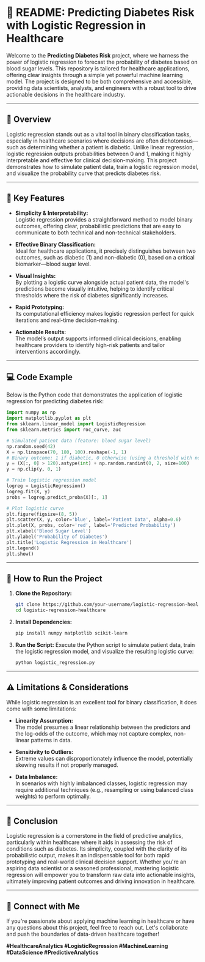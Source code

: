 
# 🎨 README: Predicting Diabetes Risk with Logistic Regression in Healthcare

Welcome to the **Predicting Diabetes Risk** project, where we harness the power of logistic regression to forecast the probability of diabetes based on blood sugar levels. This repository is tailored for healthcare applications, offering clear insights through a simple yet powerful machine learning model. The project is designed to be both comprehensive and accessible, providing data scientists, analysts, and engineers with a robust tool to drive actionable decisions in the healthcare industry.

---

## 🌟 Overview

Logistic regression stands out as a vital tool in binary classification tasks, especially in healthcare scenarios where decisions are often dichotomous—such as determining whether a patient is diabetic. Unlike linear regression, logistic regression outputs probabilities between 0 and 1, making it highly interpretable and effective for clinical decision-making. This project demonstrates how to simulate patient data, train a logistic regression model, and visualize the probability curve that predicts diabetes risk.

---

## 🔑 Key Features

- **Simplicity & Interpretability:**  
  Logistic regression provides a straightforward method to model binary outcomes, offering clear, probabilistic predictions that are easy to communicate to both technical and non-technical stakeholders.

- **Effective Binary Classification:**  
  Ideal for healthcare applications, it precisely distinguishes between two outcomes, such as diabetic (1) and non-diabetic (0), based on a critical biomarker—blood sugar level.

- **Visual Insights:**  
  By plotting a logistic curve alongside actual patient data, the model's predictions become visually intuitive, helping to identify critical thresholds where the risk of diabetes significantly increases.

- **Rapid Prototyping:**  
  Its computational efficiency makes logistic regression perfect for quick iterations and real-time decision-making.

- **Actionable Results:**  
  The model’s output supports informed clinical decisions, enabling healthcare providers to identify high-risk patients and tailor interventions accordingly.

---

## 💻 Code Example

Below is the Python code that demonstrates the application of logistic regression for predicting diabetes risk:

```python
import numpy as np
import matplotlib.pyplot as plt
from sklearn.linear_model import LogisticRegression
from sklearn.metrics import roc_curve, auc

# Simulated patient data (feature: blood sugar level)
np.random.seed(42)
X = np.linspace(70, 180, 100).reshape(-1, 1)
# Binary outcome: 1 if diabetic, 0 otherwise (using a threshold with noise)
y = (X[:, 0] > 120).astype(int) + np.random.randint(0, 2, size=100)
y = np.clip(y, 0, 1)

# Train logistic regression model
logreg = LogisticRegression()
logreg.fit(X, y)
probs = logreg.predict_proba(X)[:, 1]

# Plot logistic curve
plt.figure(figsize=(8, 5))
plt.scatter(X, y, color='blue', label='Patient Data', alpha=0.6)
plt.plot(X, probs, color='red', label='Predicted Probability')
plt.xlabel('Blood Sugar Level')
plt.ylabel('Probability of Diabetes')
plt.title('Logistic Regression in Healthcare')
plt.legend()
plt.show()
```

---

## 🚀 How to Run the Project

1. **Clone the Repository:**
   ```bash
   git clone https://github.com/your-username/logistic-regression-healthcare.git
   cd logistic-regression-healthcare
   ```
2. **Install Dependencies:**
   ```bash
   pip install numpy matplotlib scikit-learn
   ```
3. **Run the Script:**
   Execute the Python script to simulate patient data, train the logistic regression model, and visualize the resulting logistic curve:
   ```bash
   python logistic_regression.py
   ```

---

## ⚠️ Limitations & Considerations

While logistic regression is an excellent tool for binary classification, it does come with some limitations:
- **Linearity Assumption:**  
  The model presumes a linear relationship between the predictors and the log-odds of the outcome, which may not capture complex, non-linear patterns in data.

- **Sensitivity to Outliers:**  
  Extreme values can disproportionately influence the model, potentially skewing results if not properly managed.

- **Data Imbalance:**  
  In scenarios with highly imbalanced classes, logistic regression may require additional techniques (e.g., resampling or using balanced class weights) to perform optimally.

---

## 🎯 Conclusion

Logistic regression is a cornerstone in the field of predictive analytics, particularly within healthcare where it aids in assessing the risk of conditions such as diabetes. Its simplicity, coupled with the clarity of its probabilistic output, makes it an indispensable tool for both rapid prototyping and real-world clinical decision support. Whether you're an aspiring data scientist or a seasoned professional, mastering logistic regression will empower you to transform raw data into actionable insights, ultimately improving patient outcomes and driving innovation in healthcare.

---

## 🤝 Connect with Me

If you're passionate about applying machine learning in healthcare or have any questions about this project, feel free to reach out. Let's collaborate and push the boundaries of data-driven healthcare together!

**#HealthcareAnalytics #LogisticRegression #MachineLearning #DataScience #PredictiveAnalytics**
